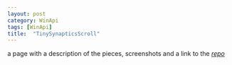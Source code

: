 ```yaml
---
layout: post
category: WinApi
tags: [WinApi]
title:  "TinySynapticsScroll"
---
```


a page with a description of the pieces, 
screenshots 
and a link to the [*repo*](https://github.com/Alex0vSky/TinySynapticsScroll/)
